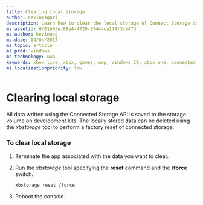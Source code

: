 ```yaml
---
title: Clearing local storage
author: KevinAsgari
description: Learn how to clear the local storage of Connect Storage data.
ms.assetid: 0701b03e-88e4-4720-9744-ca174f3c947d
ms.author: kevinasg
ms.date: 04/04/2017
ms.topic: article
ms.prod: windows
ms.technology: uwp
keywords: xbox live, xbox, games, uwp, windows 10, xbox one, connected storage
ms.localizationpriority: low
---
```


# Clearing local storage

All data written using the Connected Storage API is saved to the storage volume on development kits. The locally stored data can be deleted using the *xbstorage* tool to perform a factory reset of connected storage.

### To clear local storage

1.  Terminate the app associated with the data you want to clear.
2.  Run the *xbstorage* tool specifying the **reset** command and the **/force** switch.

        xbstorage reset /force

3.  Reboot the console.
